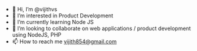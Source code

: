 - 👋 Hi, I’m @vijithvs
- 👀 I’m interested in Product Development
- 🌱 I’m currently learning Node JS
- 💞️ I’m looking to collaborate on web applications / product development using NodeJS, PHP 
- 📫 How to reach me vijith854@gmail.com


